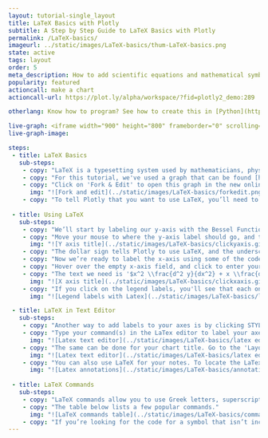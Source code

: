```yaml
---
layout: tutorial-single_layout
title: LaTeX Basics with Plotly
subtitle: A Step by Step Guide to LaTeX Basics with Plotly
permalink: /LaTeX-basics/
imageurl: ../static/images/LaTeX-basics/thum-LaTeX-basics.png
state: active
tags: layout
order: 5
meta_description: How to add scientific equations and mathematical symbols to your graph with LaTeX using the Plotly online visualization tool.
popularity: featured
actioncall: make a chart
actioncall-url: https://plot.ly/alpha/workspace/?fid=plotly2_demo:289

otherlang: Know how to program? See how to create this in [Python](https://plot.ly/python/LaTeX/) or [R](https://plot.ly/r/LaTeX/).

live-graph: <iframe width="900" height="800" frameborder="0" scrolling="no" src="https://plot.ly/~plotly2_demo/289.embed"></iframe>
live-graph-image:

steps:
 - title: LaTeX Basics
   sub-steps:
    - copy: "LaTeX is a typesetting system used by mathematicians, physicists, computer scientists, economists, and others. If you want to include mathematical symbols, superscripts, subscripts, or equations in your Plotly graph, LaTeX is a great choice. In this tutorial, we’ll show you the basics of integrating these features."
    - copy: "For this tutorial, we've used a graph that can be found [here](https://plot.ly/~plotly2_demo/291). This is a version of the Bessel function graph you see above, with the axes labels deleted. By the end, we'll have reproduced the same annotations."
    - copy: "Click on 'Fork & Edit' to open this graph in the new online [workspace](https://plot.ly/create)."
      img: "![Fork and edit](../static/images/LaTeX-basics/forkedit.png)"
    - copy: "To tell Plotly that you want to use LaTeX, you’ll need to put a dollar sign ($) on both sides of the text you enter. For example, to get the [LaTeX logo](https://upload.wikimedia.org/wikipedia/commons/9/92/LaTeX_logo.svg), you have to type 'LaTeX' as '$LaTeX$'. We’ll show you many more examples below."
    
 - title: Using LaTeX
   sub-steps:
    - copy: "We’ll start by labeling our y-axis with the Bessel Function equation." 
    - copy: "Move your mouse to where the y-axis label should go, and the 'Click to enter y axis' title will appear. Type or copy-and-paste: '$J_\\nu(X)$' and press the enter key. You've just labeled your y-axis using LaTeX."
      img: "![Y axis title](../static/images/LaTeX-basics/clickyaxis.gif)"
    - copy: "The dollar sign tells Plotly to use LaTeX, and the underscore symbol (_) tells LaTeX to make the '*ν*' part of the code appear as a subscript."
    - copy: "Now we’re ready to label the x-axis using some of the code featured in the table at the [end](http://help.plot.ly/LaTeX-basics/#step-4-latex-commands) of the page."
    - copy: "Hover over the empty x-axis field, and click to enter your label." 
    - copy: "The text we need is '$x^2 \\frac{d^2 y}{dx^2} + x \\frac{dy}{dx} + (x^2 - \\nu^2)y = 0$' (feel free to copy and paste). Press the enter key to see the x-axis label with LaTeX."                        
      img: "![X axis title](../static/images/LaTeX-basics/clickxaxis.gif)" 
    - copy: "If you click on the legend labels, you'll see that each one has LaTeX integrated."
      img: "![Legend labels with Latex](../static/images/LaTeX-basics/legend latex.png)"

 - title: LaTeX in Text Editor
   sub-steps:
    - copy: "Another way to add labels to your axes is by clicking STYLE on the left-hand side of the workspace, then 'Axes'. The 'Titles' tab in this section displays two options: the rich text editor and LaTeX editor." 
    - copy: "Type your command(s) in the LaTex editor to label your axes."
      img: "![Latex text editor](../static/images/LaTeX-basics/latex editor axes.png)"
    - copy: "The same can be done for your chart title. Go to the 'Layout' section under STYLE, click on 'Title and Fonts' and enter your command(s) in the LaTeX editor, as shown below."
      img: "![Latex text editor](../static/images/LaTeX-basics/latex editor.gif)" 
    - copy: "You can also use LaTeX for your notes. To locate the LaTex editor for your annotations, go to STYLE, then 'Notes'. Click on the blue '+ Annotation' button at the top of the panel and choose any from the dropdown menu. To learn more about annotations, visit [this](http://help.plot.ly/how-to-add-annotations/) page."
      img: "![Latex annotations](../static/images/LaTeX-basics/annotations latex.png)" 
    
 - title: LaTeX Commands
   sub-steps:
    - copy: "LaTeX commands allow you to use Greek letters, superscripts, subscripts, and fractions."
    - copy: "The table below lists a few popular commands."
      img: "![LaTeX commands table](../static/images/LaTeX-basics/commands table.png)"
    - copy: "If you’re looking for the code for a symbol that isn’t included below, we like [Detexify](http://detexify.kirelabs.org/classify.html). You can draw the symbol you're looking for, and a list of code possibilities is generated."
---    
```

